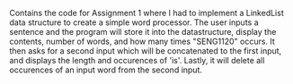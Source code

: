 Contains the code for Assignment 1 where I had to implement a LinkedList data structure to create a simple word processor. The user inputs a sentence and the program will store it into the datastructure, display the contents, number of words, and how many times  "SENG1120" occurs. It then asks for a second input which will be concatenated to the first input, and displays the length and occurences of 'is'. Lastly, it will delete all occurences of an input word from the second input.
